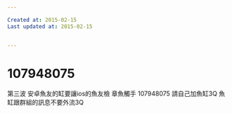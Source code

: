 ```yaml
---

Created at: 2015-02-15
Last updated at: 2015-02-15


---
```


# 107948075


第三波
安卓魚友的缸要讓ios的魚友檢
章魚觸手
107948075
請自己加魚缸3Q
魚缸跟群組的訊息不要外流3Q

